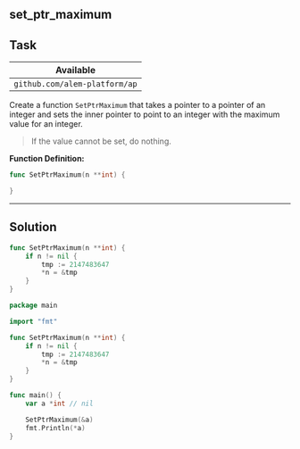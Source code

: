 ## set_ptr_maximum

## Task

| Available                     |
| ----------------------------- |
| `github.com/alem-platform/ap` |

Create a function `SetPtrMaximum` that takes a pointer to a pointer of an integer and sets the inner pointer to point to an integer with the maximum value for an integer.

> If the value cannot be set, do nothing.

**Function Definition:**

```go
func SetPtrMaximum(n **int) {

}
```

---

## Solution

```go
func SetPtrMaximum(n **int) {
    if n != nil {
		tmp := 2147483647
		*n = &tmp
	}
}
```

```go
package main

import "fmt"

func SetPtrMaximum(n **int) {
	if n != nil {
		tmp := 2147483647
		*n = &tmp
	}
}

func main() {
	var a *int // nil

	SetPtrMaximum(&a)
	fmt.Println(*a)
}
```
